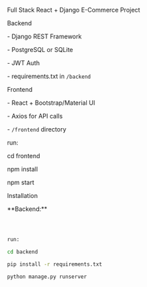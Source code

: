 Full Stack React + Django E-Commerce Project



Backend

\- Django REST Framework

\- PostgreSQL or SQLite

\- JWT Auth

\- requirements.txt in `/backend`



Frontend

\- React + Bootstrap/Material UI

\- Axios for API calls

\- `/frontend` directory



run:

cd frontend

npm install

npm start





Installation



\*\*Backend:\*\*

```bash



run:

cd backend

pip install -r requirements.txt

python manage.py runserver



